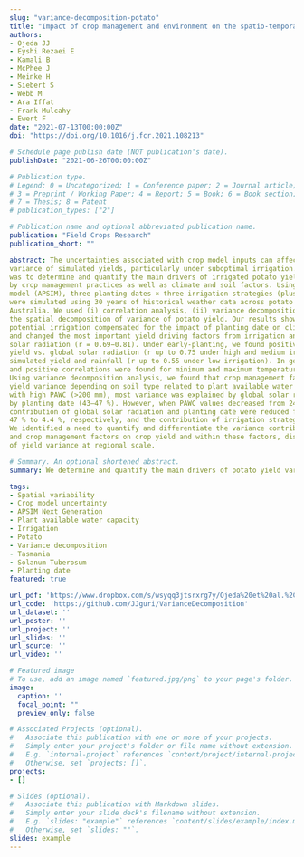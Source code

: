 ```yaml
---
slug: "variance-decomposition-potato"
title: "Impact of crop management and environment on the spatio-temporal variance of potato yield at regional scale"
authors:
- Ojeda JJ
- Eyshi Rezaei E
- Kamali B
- McPhee J
- Meinke H
- Siebert S
- Webb M
- Ara Iffat
- Frank Mulcahy
- Ewert F
date: "2021-07-13T00:00:00Z"
doi: "https://doi.org/10.1016/j.fcr.2021.108213"

# Schedule page publish date (NOT publication's date).
publishDate: "2021-06-26T00:00:00Z"

# Publication type.
# Legend: 0 = Uncategorized; 1 = Conference paper; 2 = Journal article;
# 3 = Preprint / Working Paper; 4 = Report; 5 = Book; 6 = Book section;
# 7 = Thesis; 8 = Patent
# publication_types: ["2"]

# Publication name and optional abbreviated publication name.
publication: "Field Crops Research"
publication_short: ""

abstract: The uncertainties associated with crop model inputs can affect the spatio-temporal
variance of simulated yields, particularly under suboptimal irrigation. The aim of this study
was to determine and quantify the main drivers of irrigated potato yield variance; as influenced 
by crop management practices as well as climate and soil factors. Using a locally calibrated crop 
model (APSIM), three planting dates × three irrigation strategies (plus a non-water limited treatment) 
were simulated using 30 years of historical weather data across potato production areas in Tasmania, 
Australia. We used (i) correlation analysis, (ii) variance decomposition and (iii) maps to visualise 
the spatial decomposition of variance of potato yield. Our results showed that the implementation of 
potential irrigation compensated for the impact of planting date on climate drivers of simulated yield 
and changed the most important yield driving factors from irrigation and planting date to global 
solar radiation (r = 0.69−0.81). Under early-planting, we found positive correlations of simulated 
yield vs. global solar radiation (r up to 0.75 under high and medium irrigation) and between the 
simulated yield and rainfall (r up to 0.55 under low irrigation). In general, a mix of negative 
and positive correlations were found for minimum and maximum temperature depending on soil type. 
Using variance decomposition analysis, we found that crop management factors explained the greatest 
yield variance depending on soil type related to plant available water capacity (PAWC). For soils 
with high PAWC (>200 mm), most variance was explained by global solar radiation (56–62 %) followed 
by planting date (43–47 %). However, when PAWC values decreased from 242 mm to 94 mm, the 
contribution of global solar radiation and planting date were reduced from 62 % to 5.8 % and from 
47 % to 4.4 %, respectively, and the contribution of irrigation strategy increased from 0.4%–32.5%. 
We identified a need to quantify and differentiate the variance contribution of environmental 
and crop management factors on crop yield and within these factors, discriminate the key drivers 
of yield variance at regional scale.

# Summary. An optional shortened abstract.
summary: We determine and quantify the main drivers of potato yield variability under irrigated conditions.

tags:
- Spatial variability
- Crop model uncertainty
- APSIM Next Generation
- Plant available water capacity
- Irrigation
- Potato
- Variance decomposition
- Tasmania
- Solanum Tuberosum
- Planting date
featured: true

url_pdf: 'https://www.dropbox.com/s/wsyqq3jtsrxrg7y/Ojeda%20et%20al.%2C%202021%20FCR.pdf?dl=0'
url_code: 'https://github.com/JJguri/VarianceDecomposition'
url_dataset: ''
url_poster: ''
url_project: ''
url_slides: ''
url_source: ''
url_video: ''

# Featured image
# To use, add an image named `featured.jpg/png` to your page's folder. 
image:
  caption: ''
  focal_point: ""
  preview_only: false

# Associated Projects (optional).
#   Associate this publication with one or more of your projects.
#   Simply enter your project's folder or file name without extension.
#   E.g. `internal-project` references `content/project/internal-project/index.md`.
#   Otherwise, set `projects: []`.
projects:
- []

# Slides (optional).
#   Associate this publication with Markdown slides.
#   Simply enter your slide deck's filename without extension.
#   E.g. `slides: "example"` references `content/slides/example/index.md`.
#   Otherwise, set `slides: ""`.
slides: example
---
```

